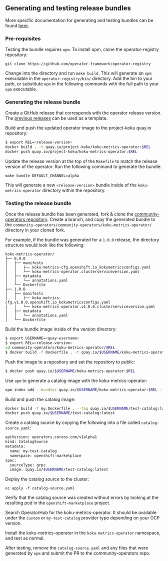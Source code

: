 ## Generating and testing release bundles 

More specific documentation for generating and testing bundles can be found [here](https://operator-framework.github.io/community-operators/testing-operators/).

### Pre-requisites 
Testing the bundle requires `opm`. To install opm, clone the operator-registry repository: 

```
git clone https://github.com/operator-framework/operator-registry
```
Change into the directory and run `make build`. This will generate an `opm` executable in the `operator-registry/bin/` directory. Add the bin to your path, or substitute `opm` in the following commands with the full path to your `opm` executable.

### Generating the release bundle 
Create a GitHub release that corresponds with the operator release version. The [previous releases](https://github.com/project-koku/koku-metrics-operator/releases/tag/v0.9.0) can be used as a template. 

Build and push the updated operator image to the project-koku quay.io repository: 

```sh
$ export REL=<release-version>
docker build . -t quay.io/project-koku/koku-metrics-operator:$REL
docker push quay.io/project-koku/koku-metrics-operator:$REL   
```

Update the release version at the top of the `Makefile` to match the release version of the operator. 
Run the following command to generate the bundle: 

```
make bundle DEFAULT_CHANNEL=alpha
```
This will generate a new `<release-version>` bundle inside of the `koku-metrics-operator` directory within the repository. 

### Testing the release bundle 
Once the release bundle has been generated, fork & clone the [community-operators repository](https://github.com/operator-framework/community-operators). Create a branch, and copy the generated bundle to the `community-operators/community-operators/koku-metrics-operator/` directory in your cloned fork. 

For example, if the bundle was generated for a `1.0.0` release, the directory structure would look like the following: 

```
koku-metrics-operator/
├── 0.9.0
│   ├── manifests
│   │   ├── koku-metrics-cfg.openshift.io_kokumetricsconfigs.yaml
│   │   └── koku-metrics-operator.clusterserviceversion.yaml
│   ├── metadata
│   │   └── annotations.yaml
│   └── Dockerfile
├── 1.0.0
│   ├── manifests
│   │   ├── koku-metrics-cfg.v1.0.0.openshift.io_kokumetricsconfigs.yaml
│   │   └── koku-metrics-operator.v1.0.0.clusterserviceversion.yaml
│   ├── metadata
│   │   └── annotations.yaml
│   └── Dockerfile
```

Build the bundle image inside of the version directory:
```sh
$ export USERNAME=<quay-username>
$ export REL=<release-version>
cd community-operators/koku-metrics-operator/$REL
$ docker build -f Dockerfile . -t quay.io/$USERNAME/koku-metrics-operator:$REL
```

Push the image to a repository and set the repository to public:

```sh
$ docker push quay.io/$USERNAME/koku-metrics-operator:$REL
```

Use `opm` to generate a catalog image with the koku-metrics-operator:

```sh
opm index add --bundles quay.io/$USERNAME/koku-metrics-operator:$REL --generate --out-dockerfile "my.Dockerfile"
```

Build and push the catalog image: 

```sh
docker build -f my.Dockerfile . --tag quay.io/$USERNAME/test-catalog:latest
docker push quay.io/$USERNAME/test-catalog:latest
```

Create a catalog source by copying the following into a file called `catalog-source.yaml`: 

```sh
apiVersion: operators.coreos.com/v1alpha1
kind: CatalogSource
metadata:
  name: my-test-catalog
  namespace: openshift-marketplace
spec:
  sourceType: grpc
  image: quay.io/$USERNAME/test-catalog:latest
```

Deploy the catalog source to the cluster: 

```
oc apply -f catalog-source.yaml
```

Verify that the catalog source was created without errors by looking at the resulting pod in the `openshift-marketplace` project. 

Search OperatorHub for the koku-metrics-operator. It should be available under the `custom` or `my-test-catalog` provider type depending on your OCP version.

Install the koku-metrics-operator in the `koku-metrics-operator` namespace, and test as normal. 

After testing, remove the `catalog-source.yaml` and any files that were generated by `opm` and submit the PR to the community-operators repo.
